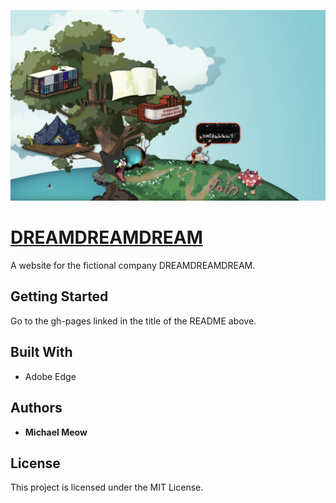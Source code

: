 ![alt text](https://github.com/michaelmeow/dreamdreamdream/raw/master/screenshot.png "Screenshot")

# [DREAMDREAMDREAM](https://michaelmeow.github.io/dreamdreamdream)

A website for the fictional company DREAMDREAMDREAM.

## Getting Started

Go to the gh-pages linked in the title of the README above.


## Built With

* Adobe Edge

## Authors

* **Michael Meow**
## License

This project is licensed under the MIT License.

